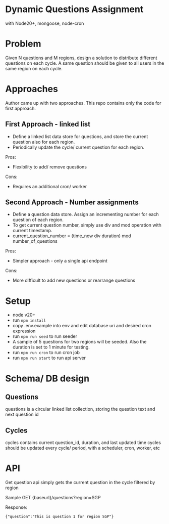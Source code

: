 # Dynamic Questions Assignment

with Node20+, mongoose, node-cron

# Problem
Given N questions and M regions, design a solution to distribute different questions on each cycle.
A same question should be given to all users in the same region on each cycle.

# Approaches
Author came up with two approaches. This repo contains only the code for first approach.

## First Approach - linked list
- Define a linked list data store for questions, and store the current question also for each region.
- Periodically update the cycle/ current question for each region.

Pros:
- Flexibility to add/ remove questions

Cons:
- Requires an additional cron/ worker

## Second Approach - Number assignments
- Define a question data store. Assign an incrementing number for each question of each region.
- To get current question number, simply use div and mod operation with current timestamp.
- current_question_number = (time_now div duration) mod number_of_questions

Pros:
- Simpler approach - only a single api endpoint

Cons:
- More difficult to add new questions or rearrange questions

# Setup
- node v20+
- run `npm install`
- copy .env.example into env and edit database uri and desired cron expression
- run `npm run seed` to run seeder
- A sample of 5 questions for two regions will be seeded. Also the duration is set to 1 minute for testing.
- run `npm run cron` to run cron job
- run `npm run start` to run api server

# Schema/ DB design

## Questions
questions is a circular linked list collection, storing the question text and next question id

## Cycles
cycles contains current question_id, duration, and last updated time
cycles should be updated every cycle/ period, with a scheduler, cron, worker, etc

# API
Get question api simply gets the current question in the cycle filtered by region

Sample
GET {baseurl}/questions?region=SGP

Response:
```
{"question":"This is question 1 for region SGP"}
```
